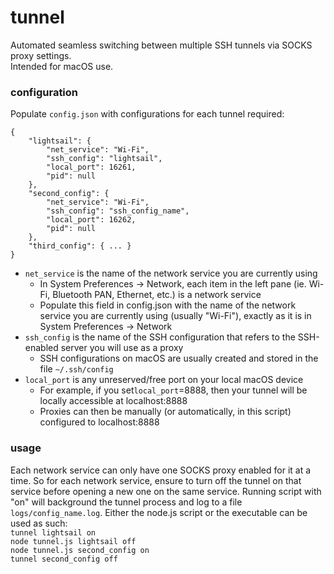 # tunnel

Automated seamless switching between multiple SSH tunnels via SOCKS proxy settings.  
 Intended for macOS use.

### configuration

Populate `config.json` with configurations for each tunnel required:

```
{
    "lightsail": {
        "net_service": "Wi-Fi",
        "ssh_config": "lightsail",
        "local_port": 16261,
        "pid": null
    },
    "second_config": {
        "net_service": "Wi-Fi",
        "ssh_config": "ssh_config_name",
        "local_port": 16262,
        "pid": null
    },
    "third_config": { ... }
}

```

-   `net_service` is the name of the network service you are currently using
    -   In System Preferences -> Network, each item in the left pane (ie. Wi-Fi, Bluetooth PAN, Ethernet, etc.) is a network service
    -   Populate this field in config.json with the name of the network service you are currently using (usually "Wi-Fi"), exactly as it is in System Preferences -> Network
-   `ssh_config` is the name of the SSH configuration that refers to the SSH-enabled server you will use as a proxy
    -   SSH configurations on macOS are usually created and stored in the file `~/.ssh/config`
-   `local_port` is any unreserved/free port on your local macOS device
    -   For example, if you set`local_port`=8888, then your tunnel will be locally accessible at localhost:8888
    -   Proxies can then be manually (or automatically, in this script) configured to localhost:8888

### usage

Each network service can only have one SOCKS proxy enabled for it at a time.
So for each network service, ensure to turn off the tunnel on that service before opening a new one on the same service.
Running script with "on" will background the tunnel process and log to a file `logs/config_name.log`. Either the node.js script or the executable can be used as such:  
`tunnel lightsail on`  
`node tunnel.js lightsail off`  
`node tunnel.js second_config on`  
`tunnel second_config off`  
